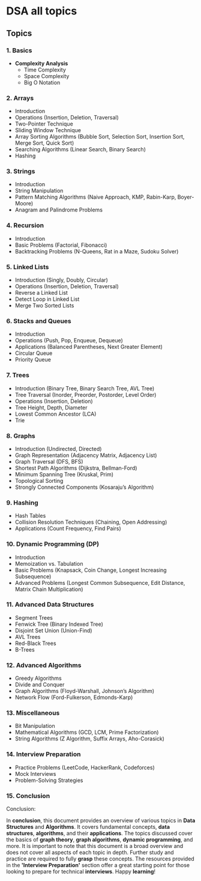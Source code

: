 # DSA all topics

## Topics

### 1. Basics
- **Complexity Analysis**
  - Time Complexity
  - Space Complexity
  - Big O Notation

### 2. Arrays
- Introduction
- Operations (Insertion, Deletion, Traversal)
- Two-Pointer Technique
- Sliding Window Technique
- Array Sorting Algorithms (Bubble Sort, Selection Sort, Insertion Sort, Merge Sort, Quick Sort)
- Searching Algorithms (Linear Search, Binary Search)
- Hashing

### 3. Strings
- Introduction
- String Manipulation
- Pattern Matching Algorithms (Naive Approach, KMP, Rabin-Karp, Boyer-Moore)
- Anagram and Palindrome Problems

### 4. Recursion
- Introduction
- Basic Problems (Factorial, Fibonacci)
- Backtracking Problems (N-Queens, Rat in a Maze, Sudoku Solver)

### 5. Linked Lists
- Introduction (Singly, Doubly, Circular)
- Operations (Insertion, Deletion, Traversal)
- Reverse a Linked List
- Detect Loop in Linked List
- Merge Two Sorted Lists

### 6. Stacks and Queues
- Introduction
- Operations (Push, Pop, Enqueue, Dequeue)
- Applications (Balanced Parentheses, Next Greater Element)
- Circular Queue
- Priority Queue

### 7. Trees
- Introduction (Binary Tree, Binary Search Tree, AVL Tree)
- Tree Traversal (Inorder, Preorder, Postorder, Level Order)
- Operations (Insertion, Deletion)
- Tree Height, Depth, Diameter
- Lowest Common Ancestor (LCA)
- Trie

### 8. Graphs
- Introduction (Undirected, Directed)
- Graph Representation (Adjacency Matrix, Adjacency List)
- Graph Traversal (DFS, BFS)
- Shortest Path Algorithms (Dijkstra, Bellman-Ford)
- Minimum Spanning Tree (Kruskal, Prim)
- Topological Sorting
- Strongly Connected Components (Kosaraju’s Algorithm)

### 9. Hashing
- Hash Tables
- Collision Resolution Techniques (Chaining, Open Addressing)
- Applications (Count Frequency, Find Pairs)

### 10. Dynamic Programming (DP)
- Introduction
- Memoization vs. Tabulation
- Basic Problems (Knapsack, Coin Change, Longest Increasing Subsequence)
- Advanced Problems (Longest Common Subsequence, Edit Distance, Matrix Chain Multiplication)

### 11. Advanced Data Structures
- Segment Trees
- Fenwick Tree (Binary Indexed Tree)
- Disjoint Set Union (Union-Find)
- AVL Trees
- Red-Black Trees
- B-Trees

### 12. Advanced Algorithms
- Greedy Algorithms
- Divide and Conquer
- Graph Algorithms (Floyd-Warshall, Johnson’s Algorithm)
- Network Flow (Ford-Fulkerson, Edmonds-Karp)

### 13. Miscellaneous
- Bit Manipulation
- Mathematical Algorithms (GCD, LCM, Prime Factorization)
- String Algorithms (Z Algorithm, Suffix Arrays, Aho-Corasick)

### 14. Interview Preparation
- Practice Problems (LeetCode, HackerRank, Codeforces)
- Mock Interviews
- Problem-Solving Strategies

### 15. Conclusion

Conclusion:

In **conclusion**, this document provides an overview of various topics in **Data Structures** and **Algorithms**. It covers fundamental concepts, **data structures**, **algorithms**, and their **applications**. The topics discussed cover the basics of **graph theory**, **graph algorithms**, **dynamic programming**, and more. It is important to note that this document is a broad overview and does not cover all aspects of each topic in depth. Further study and practice are required to fully **grasp** these concepts. The resources provided in the **'Interview Preparation'** section offer a great starting point for those looking to prepare for technical **interviews**. Happy **learning**!

